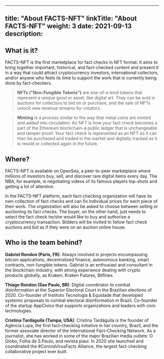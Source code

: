 
---
title: "About FACTS-NFT"
linkTitle: "About FACTS-NFT"
weight: 3
date: 2021-09-13
description:
---

## What is it?

FACTS-NFT is the first marketplace for fact checks in NFT format. It aims to bring together important, historical, and fact-checked content and present it in a way that could attract cryptocurrency investors, international collectors, and/or anyone who feels its time to support the work that is currently being done by fact-checkers.

> **NFTs ("Non-Fungible Tokens")** are one-of-a-kind tokens that represent a unique good or asset, like digital art. They can be sold in auctions for collectors to bid on or purchase, and the sale of NFTs unlock new revenue streams for creators.

> **Minting** is a process similar to the way that metal coins are minted and added into circulation. An NFT is how your fact check becomes a part of the Ethereum blockchain–a public ledger that is unchangeable and tamper-proof. Your fact check is represented as an NFT so it can then be purchased and traded in the market and digitally tracked as it is resold or collected again in the future.

## Where?

FACTS-NFT is available on OpenSea, a peer-to-peer marketplace where millions of investors buy, sell, and discover rare digital items every day. The NBA, for example, is negotiating videos of its famous players top-shots and getting a lot of attention.

In the FACTS-NFT platform, each fact-checking organization will have its own collection of fact checks and can fix individual prices for each piece of their work. The organization will also be asked to choose between selling or auctioning its fact checks. The buyer, on the other hand, just needs to select the fact check he/she would like to buy and authorize a cryptocurrency transaction. Bidders will be invited to follow fact check auctions and bid as if they were on an auction online house.  

## Who is the team behind?

**Gabriel Rondon (Paris, FR)**: Always involved in projects encompassing bitcoin applications, decentralized finance, autonomous banking, smart contracts, non-fungible tokens. Gabriel is an enthusiast and consultant in the blockchain industry, with strong experience dealing with crypto products globally, as Kraken, Kraken Futures, Bitfinex.

**Thiago Rondon (Sao Paulo, BR)**: Digital coordinator to combat disinformation at the Superior Electoral Court in the Brazilian elections of 2020. Co-founder of Instituto Tecnologia & Equidade that developed systemic proposals to combat electoral disinformation in Brazil. Co-founder of the startup AppCívico that supports organizations and leaders with civic technologies.

**Cristina Tardáguila (Tampa, USA)**: Cristina Tardáguila is the founder of Agência Lupa, the first fact-checking initiative in her country, Brazil, and the former associate director of the International Fact-Checking Network. As a journalist, she has worked in some of the major Brazilian media outlets: O Globo, Folha de S.Paulo, and revista piauí. In 2020 she launched and coordinated the #CoronaVirusFacts Alliance, the largest fact-checking collaborative project ever built.